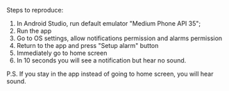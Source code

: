 Steps to reproduce:

1. In Android Studio, run default emulator "Medium Phone API 35";
2. Run the app
3. Go to OS settings, allow notifications permission and alarms permission
4. Return to the app and press "Setup alarm" button
5. Immediately go to home screen
6. In 10 seconds you will see a notification but hear no sound.

P.S. If you stay in the app instead of going to home screen, you will hear sound.
